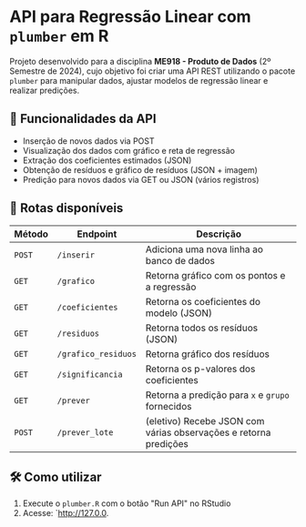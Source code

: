 # API para Regressão Linear com `plumber` em R

Projeto desenvolvido para a disciplina **ME918 - Produto de Dados** (2º Semestre de 2024), cujo objetivo foi criar uma API REST utilizando o pacote `plumber` para manipular dados, ajustar modelos de regressão linear e realizar predições.

## 📌 Funcionalidades da API

- Inserção de novos dados via POST
- Visualização dos dados com gráfico e reta de regressão
- Extração dos coeficientes estimados (JSON)
- Obtenção de resíduos e gráfico de resíduos (JSON + imagem)
- Predição para novos dados via GET ou JSON (vários registros)

## 🚀 Rotas disponíveis

| Método | Endpoint | Descrição |
|--------|----------|-----------|
| `POST` | `/inserir` | Adiciona uma nova linha ao banco de dados |
| `GET`  | `/grafico` | Retorna gráfico com os pontos e a regressão |
| `GET`  | `/coeficientes` | Retorna os coeficientes do modelo (JSON) |
| `GET`  | `/residuos` | Retorna todos os resíduos (JSON) |
| `GET`  | `/grafico_residuos` | Retorna gráfico dos resíduos |
| `GET`  | `/significancia` | Retorna os p-valores dos coeficientes |
| `GET`  | `/prever` | Retorna a predição para `x` e `grupo` fornecidos |
| `POST` | `/prever_lote` | (eletivo) Recebe JSON com várias observações e retorna predições |

## 🛠️ Como utilizar

1. Execute o `plumber.R` com o botão "Run API" no RStudio
2. Acesse: `http://127.0.0.
